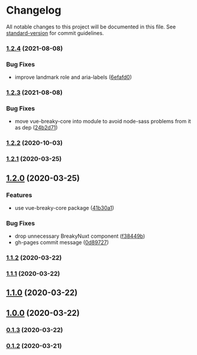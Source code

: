# Changelog

All notable changes to this project will be documented in this file. See [standard-version](https://github.com/conventional-changelog/standard-version) for commit guidelines.

### [1.2.4](https://github.com/kswedberg/nuxt-breaky/compare/v1.2.3...v1.2.4) (2021-08-08)


### Bug Fixes

* improve landmark role and aria-labels ([6efafd0](https://github.com/kswedberg/nuxt-breaky/commit/6efafd077b2bbc348eef81dfee60cd0869e32282))

### [1.2.3](https://github.com/kswedberg/nuxt-breaky/compare/v1.2.2...v1.2.3) (2021-08-08)


### Bug Fixes

* move vue-breaky-core into module to avoid node-sass problems from it as dep ([24b2d71](https://github.com/kswedberg/nuxt-breaky/commit/24b2d71a28ded4a293df2618806ad07e1c789b38))

### [1.2.2](https://github.com/teamnovu/nuxt-breaky/compare/v1.2.1...v1.2.2) (2020-10-03)

### [1.2.1](https://github.com/teamnovu/nuxt-breaky/compare/v1.2.0...v1.2.1) (2020-03-25)

## [1.2.0](https://github.com/teamnovu/nuxt-breaky/compare/v1.1.2...v1.2.0) (2020-03-25)


### Features

* use vue-breaky-core package ([41b30a1](https://github.com/teamnovu/nuxt-breaky/commit/41b30a1d554b59b8858572ad044ac6c66820d4a8))


### Bug Fixes

* drop unnecessary BreakyNuxt component ([f38449b](https://github.com/teamnovu/nuxt-breaky/commit/f38449ba87e1ca87b858d11b93b1580b87199863))
* gh-pages commit message ([0d89727](https://github.com/teamnovu/nuxt-breaky/commit/0d89727546d22577cc9ab45358556e4858e43ca4))

### [1.1.2](https://github.com/teamnovu/nuxt-breaky/compare/v1.1.1...v1.1.2) (2020-03-22)

### [1.1.1](https://github.com/teamnovu/nuxt-breaky/compare/v1.1.0...v1.1.1) (2020-03-22)

## [1.1.0](https://github.com/teamnovu/nuxt-breaky/compare/v1.0.0...v1.1.0) (2020-03-22)

## [1.0.0](https://github.com/teamnovu/nuxt-breaky/compare/v0.1.3...v1.0.0) (2020-03-22)

### [0.1.3](https://github.com/teamnovu/nuxt-breaky/compare/v0.1.2...v0.1.3) (2020-03-22)

### [0.1.2](https://github.com/teamnovu/nuxt-breaky/compare/v0.1.1...v0.1.2) (2020-03-21)
